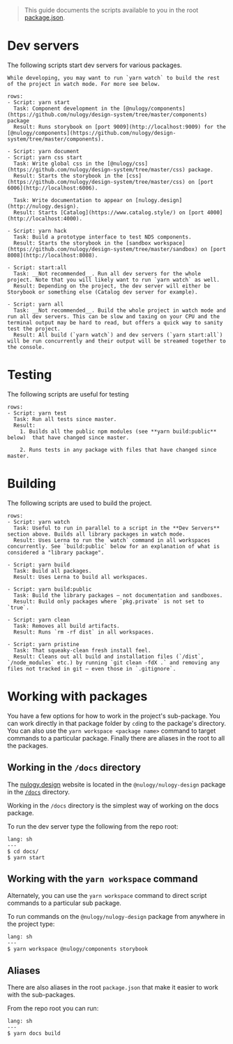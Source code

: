 > This guide documents the scripts available to you in the root [package.json](https://github.com/nulogy/design-system/blob/master/package.json).

# Dev servers

The following scripts start dev servers for various packages.

```hint|neutral
While developing, you may want to run `yarn watch` to build the rest of the project in watch mode. For more see below.
```

```table
rows:
- Script: yarn start
  Task: Component development in the [@nulogy/components](https://github.com/nulogy/design-system/tree/master/components) package
  Result: Runs storybook on [port 9009](http://localhost:9009) for the [@nulogy/components](https://github.com/nulogy/design-system/tree/master/components).

- Script: yarn document
- Script: yarn css start
  Task: Write global css in the [@nulogy/css](https://github.com/nulogy/design-system/tree/master/css) package.
  Result: Starts the storybook in the [css](https://github.com/nulogy/design-system/tree/master/css) on [port 6006](http://localhost:6006).

  Task: Write documentation to appear on [nulogy.design](http://nulogy.design).
  Result: Starts [Catalog](https://www.catalog.style/) on [port 4000](http://localhost:4000).  

- Script: yarn hack
  Task: Build a prototype interface to test NDS components.
  Result: Starts the storybook in the [sandbox workspace](https://github.com/nulogy/design-system/tree/master/sandbox) on [port 8008](http://localhost:8008).

- Script: start:all
  Task: __Not recommended__. Run all dev servers for the whole project. Note that you will likely want to run `yarn watch` as well.
  Result: Depending on the project, the dev server will either be Storybook or something else (Catalog dev server for example).

- Script: yarn all
  Task: __Not recommended__. Build the whole project in watch mode and run all dev servers. This can be slow and taxing on your CPU and the terminal output may be hard to read, but offers a quick way to sanity test the project.
  Result: All build (`yarn watch`) and dev servers (`yarn start:all`) will be run concurrently and their output will be streamed together to the console.
```

# Testing

The following scripts are useful for testing

```table
rows:
- Script: yarn test
  Task: Run all tests since master.
  Result: 
    1. Builds all the public npm modules (see **yarn build:public** below)  that have changed since master.

    2. Runs tests in any package with files that have changed since master.
```

# Building

The following scripts are used to build the project.

```table
rows:
- Script: yarn watch
  Task: Useful to run in parallel to a script in the **Dev Servers** section above. Builds all library packages in watch mode. 
  Result: Uses Lerna to run the `watch` command in all workspaces concurrently. See `build:public` below for an explanation of what is considered a "library package".
 
- Script: yarn build
  Task: Build all packages.
  Result: Uses Lerna to build all workspaces.

- Script: yarn build:public
  Task: Build the library packages – not documentation and sandboxes.
  Result: Build only packages where `pkg.private` is not set to `true`.

- Script: yarn clean
  Task: Removes all build artifacts.
  Result: Runs `rm -rf dist` in all workspaces.

- Script: yarn pristine
  Task: That squeaky-clean fresh install feel.
  Result: Cleans out all build and installation files (`/dist`, `/node_modules` etc.) by running `git clean -fdX .` and removing any files not tracked in git – even those in `.gitignore`.
```

# Working with packages

You have a few options for how to work in the project's sub-package. You can work directly in that package folder by `cd`ing to the package's directory. You can also use the `yarn workspace <package name>` command to target commands to a particular package. Finally there are aliases in the root to all the packages.

## Working in the `/docs` directory


The [nulogy.design](http://nulgoy.design) website is located in the `@nulogy/nulogy-design` package in the [`/docs`](https://github.com/nulogy/design-system/tree/master/docs) directory. 

Working in the `/docs` directory is the simplest way of working on the docs package. 

To run the dev server type the following from the repo root:

```code
lang: sh
---
$ cd docs/
$ yarn start
```

## Working with the `yarn workspace` command

Alternately, you can use the `yarn workspace` command to direct script commands to a particular sub package. 

To run commands on the `@nulogy/nulogy-design` package from anywhere in the project type:

```code
lang: sh
---
$ yarn workspace @nulogy/components storybook
```

## Aliases

There are also aliases in the root `package.json` that make it easier to work with the sub-packages. 

From the repo root you can run:

```code
lang: sh
---
$ yarn docs build
```